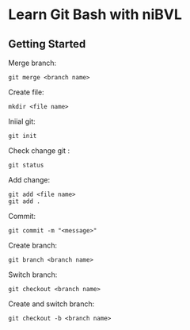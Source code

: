 # Learn Git Bash with niBVL
## Getting Started


Merge branch:

    git merge <branch name>

Create file:

    mkdir <file name>

Iniial git: 

    git init

Check change git :

    git status

Add change:

    git add <file name> 
    git add .

Commit:

    git commit -m "<message>"

Create branch:

    git branch <branch name>

Switch branch:

    git checkout <branch name>

Create and switch branch:

    git checkout -b <branch name>